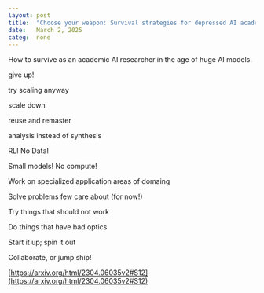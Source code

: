 ```yaml
---
layout: post
title:  "Choose your weapon: Survival strategies for depressed AI academics"
date:   March 2, 2025
categ:  none
---
```




How to survive as an academic AI researcher in the age of huge AI models.

give up!

try scaling anyway

scale down

reuse and remaster

analysis instead of synthesis

RL! No Data!

Small models! No compute!

Work on specialized application areas of domaing

Solve problems few care about (for now!)

Try things that should not work

Do things that have bad optics

Start it up; spin it out

Collaborate, or jump ship!



[https://arxiv.org/html/2304.06035v2#S12](https://arxiv.org/html/2304.06035v2#S12)



 

